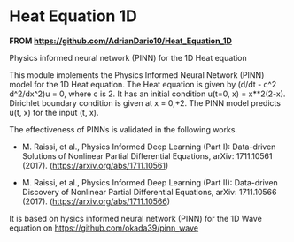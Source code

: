 # Heat Equation 1D

**FROM https://github.com/AdrianDario10/Heat_Equation_1D**


Physics informed neural network (PINN) for the 1D Heat equation

This module implements the Physics Informed Neural Network (PINN) model for the 1D Heat equation. The Heat equation is given by (d/dt - c^2 d^2/dx^2)u = 0, where c is 2. It has an initial condition u(t=0, x) = x**2(2-x). Dirichlet boundary condition is given at x = 0,+2. The PINN model predicts u(t, x) for the input (t, x).

The effectiveness of PINNs is validated in the following works.

+  M. Raissi, et al., Physics Informed Deep Learning (Part I): Data-driven Solutions of Nonlinear Partial Differential Equations, arXiv: 1711.10561 (2017). (https://arxiv.org/abs/1711.10561)

+  M. Raissi, et al., Physics Informed Deep Learning (Part II): Data-driven Discovery of Nonlinear Partial Differential Equations, arXiv: 1711.10566 (2017). (https://arxiv.org/abs/1711.10566)

It is based on hysics informed neural network (PINN) for the 1D Wave equation on https://github.com/okada39/pinn_wave
